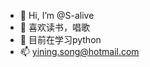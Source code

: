 - 👋 Hi, I’m @S-alive
- 👀 喜欢读书，唱歌
- 🌱 目前在学习python
- 📫 yining.song@hotmail.com


<!---
S-alive/S-alive is a ✨ special ✨ repository because its `README.md` (this file) appears on your GitHub profile.
You can click the Preview link to take a look at your changes.
--->
